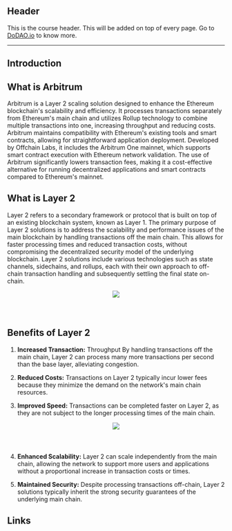 ## Header
This is the course header. This will be added on top of every page. Go to [DoDAO.io](https://www.dodao.io) to know more.

---

## Introduction
 
## What is Arbitrum

Arbitrum is a Layer 2 scaling solution designed to enhance the Ethereum blockchain's scalability and efficiency. It processes transactions separately from Ethereum's main chain and utilizes Rollup technology to combine multiple transactions into one, increasing throughput and reducing costs. Arbitrum maintains compatibility with Ethereum's existing tools and smart contracts, allowing for straightforward application deployment. Developed by Offchain Labs, it includes the Arbitrum One mainnet, which supports smart contract execution with Ethereum network validation. The use of Arbitrum significantly lowers transaction fees, making it a cost-effective alternative for running decentralized applications and smart contracts compared to Ethereum's mainnet.

## What is Layer 2 

Layer 2 refers to a secondary framework or protocol that is built on top of an existing blockchain system, known as Layer 1. The primary purpose of Layer 2 solutions is to address the scalability and performance issues of the main blockchain by handling transactions off the main chain. This allows for faster processing times and reduced transaction costs, without compromising the decentralized security model of the underlying blockchain. Layer 2 solutions include various technologies such as state channels, sidechains, and rollups, each with their own approach to off-chain transaction handling and subsequently settling the final state on-chain.

<div align="center">
  <img style="max-height:600px;margin-bottom:40px" src="https://d31h13bdjwgzxs.cloudfront.net/academy/arbitrum-university/Guide/introduction_to_arbitrum_arbitrum_university_794/1700676990117_lyer_2.png"/>
</div>

## Benefits of Layer 2

1. **Increased Transaction:** Throughput By handling transactions off the main chain, Layer 2 can process many more transactions per second than the base layer, alleviating congestion.

2. **Reduced Costs:** Transactions on Layer 2 typically incur lower fees because they minimize the demand on the network's main chain resources.

3. **Improved Speed:** Transactions can be completed faster on Layer 2, as they are not subject to the longer processing times of the main chain.

<div align="center">
  <img style="max-height:600px;margin-bottom:40px" src="https://d31h13bdjwgzxs.cloudfront.net/academy/arbitrum-university/Guide/introduction_to_arbitrum_arbitrum_university_794/1700677028811_benefits.png"/>
</div>

4. **Enhanced Scalability:** Layer 2 can scale independently from the main chain, allowing the network to support more users and applications without a proportional increase in transaction costs or times.

5. **Maintained Security:** Despite processing transactions off-chain, Layer 2 solutions typically inherit the strong security guarantees of the underlying main chain.



## Links




